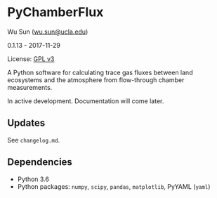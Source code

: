 # PyChamberFlux

Wu Sun (wu.sun@ucla.edu)

0.1.13 - 2017-11-29

License: [GPL v3](https://www.gnu.org/licenses/gpl-3.0-standalone.html)

A Python software for calculating trace gas fluxes between land ecosystems and the atmosphere from flow-through chamber measurements.

In active development. Documentation will come later.

## Updates

See `changelog.md`.

## Dependencies

- Python 3.6
- Python packages: `numpy`, `scipy`, `pandas`, `matplotlib`, PyYAML (`yaml`)
